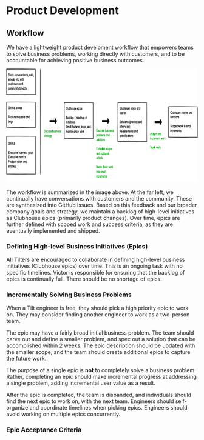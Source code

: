 # Product Development


## Workflow
We have a lightweight product develoment workflow that empowers teams to solve business problems, working directly with customers, and to be accountable for achieving positive business outcomes.

<img src="images/workflow.png" height="300" />

The workflow is summarized in the image above. At the far left, we continually have conversations with customers and the community. These are synthesized into GitHub issues. Based on this feedback and our broader company goals and strategy, we maintain a backlog of high-level initiatives as Clubhouse epics (primarily product changes). Over time, epics are further defined with scoped work and success criteria, as they are eventually implemented and shipped.

### Defining High-level Business Initiatives (Epics)
All Tilters are encouraged to collaborate in defining high-level business initiatives (Clubhouse epics) over time. This is an ongoing task with no specific timelines. Victor is responsible for ensuring that the backlog of epics is continually full. There should be no shortage of epics.

### Incrementally Solving Business Problems
When a Tilt engineer is free, they should pick a high priority epic to work on. They may consider finding another engineer to work as a two-person team.

The epic may have a fairly broad initial business problem. The team should carve out and define a smaller problem, and spec out a solution that can be accomplished within 2 weeks. The epic description should be updated with the smaller scope, and the team should create additional epics to capture the future work.

The purpose of a single epic is **not** to completely solve a business problem. Rather, completing an epic should make incremental progress at addressing a single problem, adding incremental user value as a result.

After the epic is completed, the team is disbanded, and individuals should find the next epic to work on, with the next team. Engineers should self-organize and coordinate timelines when picking epics. Engineers should avoid working on multiple epics concurrently. 

### Epic Acceptance Criteria

